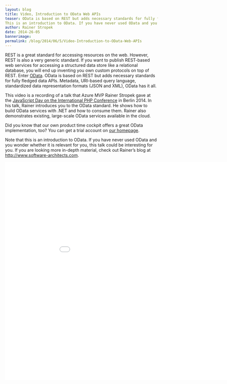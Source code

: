 ```yaml
---
layout: blog
title: Video, Introduction to OData Web APIs
teaser: OData is based on REST but adds necessary standards for fully fledged data APIs. Metadata, URI-based query language, standardized data representation formats (JSON and XML), OData has it all. 
This is an introduction to OData. If you have never used OData and you wonder whether it is relevant for you, this talk could be interesting for you.
author: Rainer Stropek
date: 2014-26-05
bannerimage: 
permalink: /blog/2014/06/5/Video-Introduction-to-OData-Web-APIs
---
```


<p xmlns="http://www.w3.org/1999/xhtml">REST is a great standard for accessing resources on the web. However, REST is also a very generic standard. If you want to publish REST-based web services for accessing a structured data store like a relational database, you will end up inventing you own custom protocols on top of REST. Enter <a href="http://www.odata.org" target="_blank">OData</a>. OData is based on REST but adds necessary standards for fully fledged data APIs. Metadata, URI-based query language, standardized data representation formats (JSON and XML), OData has it all.</p><p xmlns="http://www.w3.org/1999/xhtml">This video is a recording of a talk that Azure MVP Rainer Stropek gave at the <a href="http://phpconference.com/2014se/en/special-days/javascript-day" target="_blank">JavaScript Day on the International PHP Conference</a> in Berlin 2014. In his talk, Rainer introduces you to the OData standard. He shows how to build OData services with .NET and how to consume them. Rainer also demonstrates existing, large-scale OData services available in the cloud.</p><p class="showcase" xmlns="http://www.w3.org/1999/xhtml">Did you know that our own product time cockpit offers a great OData implementation, too? You can get a trial account on <a href="~/create-trial-account" target="_blank">our homepage</a>.</p><p xmlns="http://www.w3.org/1999/xhtml">Note that this is an introduction to OData. If you have never used OData and you wonder whether it is relevant for you, this talk could be interesting for you. If you are looking more in-depth material, check out Rainer’s blog at <a href="http://www.software-architects.com" target="_blank">http://www.software-architects.com</a>.</p><div class="videoWrapper" xmlns="http://www.w3.org/1999/xhtml">
  <iframe width="960" height="720" src="//www.youtube.com/embed/z06bl_K6Ckc?rel=0" frameborder="0" allowfullscreen="allowfullscreen"></iframe>
</div>